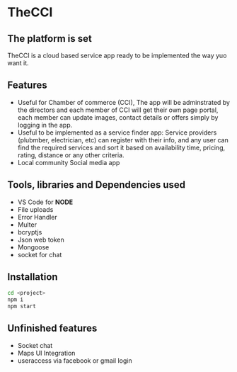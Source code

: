 # TheCCI
## The platform is set

TheCCI is a cloud based service app ready to be implemented the way yuo want it.

## Features

- Useful for Chamber of commerce (CCI), The app will be adminstrated by the directors and each member of CCI will get their own page portal, each member can update images, contact details or offers simply by logging in the app.
- Useful to be implemented as a service finder app: Service providers (plubmber, electrician, etc) can register with their info, and any user can find the required services and sort it based on availability time, pricing, rating, distance or any other criteria.
- Local community Social media app

## Tools, libraries and Dependencies used
- VS Code for **NODE**
- File uploads
- Error Handler
- Multer
- bcryptjs
- Json web token
- Mongoose
- socket for chat


## Installation

```sh
cd <project>
npm i
npm start
```
## Unfinished features
- Socket chat
- Maps UI Integration
- useraccess via facebook or gmail login

